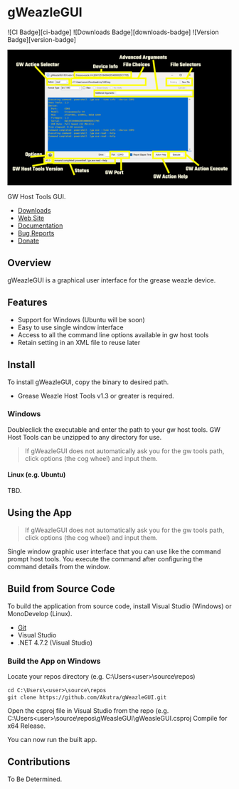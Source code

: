 # gWeazleGUI

![CI Badge][ci-badge]
![Downloads Badge][downloads-badge]
![Version Badge][version-badge]

![gWeazleGUI](gWeazleGUIMainScreen.jpg)

GW Host Tools GUI.

- [Downloads](https://github.com/Akutra/gWeazleGUI/releases)
- [Web Site](https://github.com/Akutra/gWeazleGUI)
- [Documentation]()
- [Bug Reports](https://github.com/Akutra/gWeazleGUI/issues)
- [Donate]()

## Overview

gWeazleGUI is a graphical user interface for the grease weazle device.

## Features

* Support for Windows (Ubuntu will be soon)
* Easy to use single window interface
* Access to all the command line options available in gw host tools 
* Retain setting in an XML file to reuse later

## Install

To install gWeazleGUI, copy the binary to desired path.
- Grease Weazle Host Tools v1.3 or greater is required.

### Windows

Doubleclick the executable and enter the path to your gw host tools. GW Host Tools can be unzipped to any directory for use.
>If gWeazleGUI does not automatically ask you for the gw tools path, click options (the cog wheel) and input them.

#### Linux (e.g. Ubuntu)

TBD.

## Using the App

>If gWeazleGUI does not automatically ask you for the gw tools path, click options (the cog wheel) and input them.

Single window graphic user interface that you can use like the command prompt host tools. You execute the command after configuring the command details from the window.

## Build from Source Code

To build the application from source code, install Visual Studio (Windows) or MonoDevelop (Linux).

- [Git](https://git-scm.com/)
- Visual Studio
- .NET 4.7.2 (Visual Studio)

### Build the App on Windows

Locate your repos directory (e.g. C:\Users\<user>\source\repos\)
```
cd C:\Users\<user>\source\repos
git clone https://github.com/Akutra/gWeazleGUI.git
```
Open the csproj file in Visual Studio from the repo (e.g. C:\Users\<user>\source\repos\gWeasleGUI\gWeasleGUI.csproj
Compile for x64 Release.

You can now run the built app.

## Contributions

To Be Determined.
